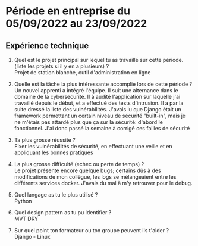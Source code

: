 # Période en entreprise du 05/09/2022 au 23/09/2022

## Expérience technique

1. Quel est le projet principal sur lequel tu as travaillé sur cette période. (liste les projets si il y en a plusieurs) ?  
Projet de station blanche, outil d'administration en ligne

2. Quelle est la tâche la plus intéressante accomplie lors de cette période ?  
Un nouvel apprenti a intégré l'équipe. Il suit une alternance dans le domaine de la cybersecurité. Il à audité l'application sur laquelle j'ai travaillé depuis le début, et a effectué des tests d'intrusion. Il a par la suite dressé la liste des vulnérabilités. J'avais lu que Django était un framework permettant un certain niveau de sécurité "built-in", mais je ne m'étais pas attardé plus que ça sur la sécurité: d'abord le fonctionnel. J'ai donc passé la semaine à corrigé ces failles de sécurité


3. Ta plus grosse réussite ?  
Fixer les vulnérabilités de sécurité, en effectuant une veille et en appliquant les bonnes pratiques

4. La plus grosse difficulté (echec ou perte de temps) ?  
Le projet présente encore quelque bugs; certains dûs à des modifications de mon collègue, les logs se mélangeaient entre les différents services docker. J'avais du mal à m'y retrouver pour le debug. 

5. Quel langage as tu le plus utilisé ?  
Python

6. Quel design pattern as tu pu identifier ?  
MVT
DRY

7. Sur quel point ton formateur ou ton groupe peuvent ils t'aider ?  
Django - Linux
